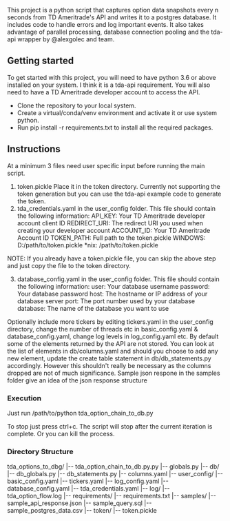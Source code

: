 This project is a python script that captures option data snapshots every n seconds from TD Ameritrade's API and writes it to a postgres database. It includes code to handle errors and log important events. It also takes advantage of parallel processing, database connection pooling and the tda-api wrapper by @alexgolec and team.


## Getting started

To get started with this project, you will need to have python 3.6 or above installed on your system. I think it is a tda-api requirement. You will also need to have a TD Ameritrade developer account to access the API.

-   Clone the repository to your local system.
-   Create a virtual/conda/venv environment and activate it or use system python.
-   Run pip install -r requirements.txt to install all the required packages.


## Instructions 
At a minimum 3 files need user specific input before running the main script.

1.  token.pickle Place it in the token directory. Currently not supporting the token generation but you can use the tda-api example code to generate the token.
2.  tda_credentials.yaml in the user_config folder. This file should contain the following information:
        API_KEY: Your TD Ameritrade developer account client ID
        REDIRECT_URI: The redirect URI you used when creating your developer account
        ACCOUNT_ID: Your TD Ameritrade Account ID
        TOKEN_PATH: Full path to the token.pickle  WINDOWS: D:/path/to/token.pickle  *nix: /path/to/token.pickle

NOTE: If you already have a token.pickle file, you can skip the above step and just copy the file to the token directory. 

3.  database_config.yaml in the user_config folder. This file should contain the following information:
        user: Your database username
        password: Your database password
        host: The hostname or IP address of your database server
        port: The port number used by your database
        database: The name of the database you want to use

Optionally include more tickers by editing tickers.yaml in the user_config directory, change the number of threads etc in basic_config.yaml &
database_config.yaml, change log levels in log_config.yaml etc.
By default some of the elements returned by the API are not stored. You can look at the list of elements in db/columns.yaml and should you choose to add any new element, update the create table statement in db/db_statements.py accordingly. However this shouldn't really be necessary as the columns dropped are not of much significance. Sample json respone in the samples folder give an idea of the json response structure 


### Execution

Just run /path/to/python tda_option_chain_to_db.py

To stop just press ctrl+c. The script will stop after the current iteration is complete. Or you can kill the process.


### Directory Structure
tda_options_to_dbg/
|-- tda_option_chain_to_db.py.py
|-- globals.py
|-- db/
    |-- db_globals.py
    |-- db_statements.py
    |-- columns.yaml
|-- user_config/
    |-- basic_config.yaml
    |-- tickers.yaml
    |-- log_config.yaml
    |-- database_config.yaml
    |-- tda_credentials.yaml
|-- log/
    |-- tda_option_flow.log
|-- requirements/
    |-- requirements.txt
|-- samples/
    |-- sample_api_response.json
    |-- sample_query.sql
    |-- sample_postgres_data.csv
|-- token/
    |-- token.pickle

